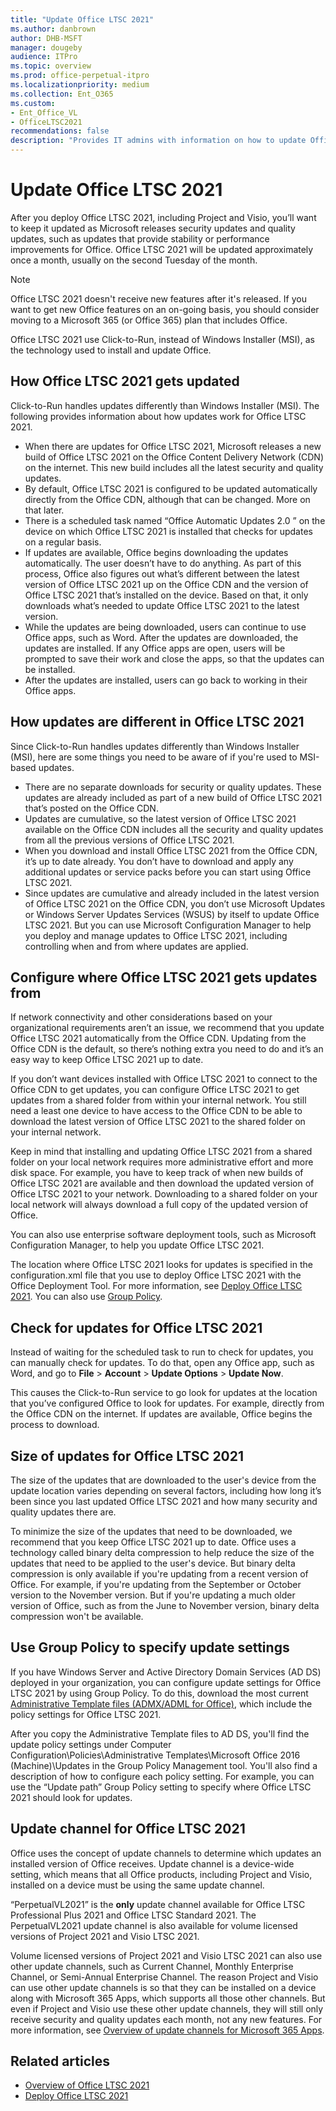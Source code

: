 ```yaml
---
title: "Update Office LTSC 2021"
ms.author: danbrown
author: DHB-MSFT
manager: dougeby
audience: ITPro
ms.topic: overview
ms.prod: office-perpetual-itpro
ms.localizationpriority: medium
ms.collection: Ent_O365
ms.custom: 
- Ent_Office_VL
- OfficeLTSC2021
recommendations: false
description: "Provides IT admins with information on how to update Office LTSC 2021."
---
```


# Update Office LTSC 2021
 
After you deploy Office LTSC 2021, including Project and Visio, you’ll want to keep it updated as Microsoft releases security updates and quality updates, such as updates that provide stability or performance improvements for Office. Office LTSC 2021 will be updated approximately once a month, usually on the second Tuesday of the month.

> [!NOTE]
> Office LTSC 2021 doesn't receive new features after it's released. If you want to get new Office features on an on-going basis, you should consider moving to a Microsoft 365 (or Office 365) plan that includes Office.

Office LTSC 2021 use Click-to-Run, instead of Windows Installer (MSI), as the technology used to install and update Office.

## How Office LTSC 2021 gets updated

Click-to-Run handles updates differently than Windows Installer (MSI). The following provides information about how updates work for Office LTSC 2021.

- When there are updates for Office LTSC 2021, Microsoft releases a new build of Office LTSC 2021 on the Office Content Delivery Network (CDN) on the internet. This new build includes all the latest security and quality updates.
- By default, Office LTSC 2021 is configured to be updated automatically directly from the Office CDN, although that can be changed. More on that later.
- There is a scheduled task named “Office Automatic Updates 2.0 ” on the device on which Office LTSC 2021 is installed that checks for updates on a regular basis.
- If updates are available, Office begins downloading the updates automatically. The user doesn’t have to do anything. As part of this process, Office also figures out what’s different between the latest version of Office LTSC 2021 up on the Office CDN and the version of Office LTSC 2021 that’s installed on the device. Based on that, it only downloads what’s needed to update Office LTSC 2021 to the latest version.
- While the updates are being downloaded, users can continue to use Office apps, such as Word. After the updates are downloaded, the updates are installed. If any Office apps are open, users will be prompted to save their work and close the apps, so that the updates can be installed.
- After the updates are installed, users can go back to working in their Office apps.

## How updates are different in Office LTSC 2021

Since Click-to-Run handles updates differently than Windows Installer (MSI), here are some things you need to be aware of if you're used to MSI-based updates.

- There are no separate downloads for security or quality updates. These updates are already included as part of a new build of Office LTSC 2021 that’s posted on the Office CDN.
- Updates are cumulative, so the latest version of Office LTSC 2021 available on the Office CDN includes all the security and quality updates from all the previous versions of Office LTSC 2021.
- When you download and install Office LTSC 2021 from the Office CDN, it’s up to date already. You don’t have to download and apply any additional updates or service packs before you can start using Office LTSC 2021.
- Since updates are cumulative and already included in the latest version of Office LTSC 2021 on the Office CDN, you don’t use Microsoft Updates or Windows Server Updates Services (WSUS) by itself to update Office LTSC 2021. But you can use Microsoft Configuration Manager to help you deploy and manage updates to Office LTSC 2021, including controlling when and from where updates are applied.

## Configure where Office LTSC 2021 gets updates from

If network connectivity and other considerations based on your organizational requirements aren’t an issue, we recommend that you update Office LTSC 2021 automatically from the Office CDN. Updating from the Office CDN is the default, so there’s nothing extra you need to do and it’s an easy way to keep Office LTSC 2021 up to date.

If you don’t want devices installed with Office LTSC 2021 to connect to the Office CDN to get updates, you can configure Office LTSC 2021 to get updates from a shared folder from within your internal network. You still need a least one device to have access to the Office CDN to be able to download the latest version of Office LTSC 2021 to the shared folder on your internal network.

Keep in mind that installing and updating Office LTSC 2021 from a shared folder on your local network requires more administrative effort and more disk space. For example, you have to keep track of when new builds of Office LTSC 2021 are available and then download the updated version of Office LTSC 2021 to your network. Downloading to a shared folder on your local network will always download a full copy of the updated version of Office.

You can also use enterprise software deployment tools, such as Microsoft Configuration Manager, to help you update Office LTSC 2021.

The location where Office LTSC 2021 looks for updates is specified in the configuration.xml file that you use to deploy Office LTSC 2021 with the Office Deployment Tool. For more information, see [Deploy Office LTSC 2021](deploy.md). You can also use [Group Policy](#use-group-policy-to-specify-update-settings).

## Check for updates for Office LTSC 2021

Instead of waiting for the scheduled task to run to check for updates, you can manually check for updates. To do that, open any Office app, such as Word, and go to **File** > **Account** > **Update Options** > **Update Now**.

This causes the Click-to-Run service to go look for updates at the location that you’ve configured Office to look for updates. For example, directly from the Office CDN on the internet. If updates are available, Office begins the process to download.

## Size of updates for Office LTSC 2021

The size of the updates that are downloaded to the user's device from the update location varies depending on several factors, including how long it’s been since you last updated Office LTSC 2021 and how many security and quality updates there are.

To minimize the size of the updates that need to be downloaded, we recommend that you keep Office LTSC 2021 up to date. Office uses a technology called binary delta compression to help reduce the size of the updates that need to be applied to the user's device. But binary delta compression is only available if you're updating from a recent version of Office. For example, if you're updating from the September or October version to the November version. But if you're updating a much older version of Office, such as from the June to November version, binary delta compression won't be available.

## Use Group Policy to specify update settings

If you have Windows Server and Active Directory Domain Services (AD DS) deployed in your organization, you can configure update settings for Office LTSC 2021 by using Group Policy. To do this, download the most current [Administrative Template files (ADMX/ADML for Office)](https://www.microsoft.com/download/details.aspx?id=49030), which include the policy settings for Office LTSC 2021.

After you copy the Administrative Template files to AD DS, you'll find the update policy settings under Computer Configuration\Policies\Administrative Templates\Microsoft Office 2016 (Machine)\Updates in the Group Policy Management tool. You'll also find a description of how to configure each policy setting. For example, you can use the “Update path” Group Policy setting to specify where Office LTSC 2021 should look for updates.

## Update channel for Office LTSC 2021

Office uses the concept of update channels to determine which updates an installed version of Office receives. Update channel is a device-wide setting, which means that all Office products, including Project and Visio, installed on a device must be using the same update channel.

“PerpetualVL2021” is the **only** update channel available for Office LTSC Professional Plus 2021 and Office LTSC Standard 2021. The PerpetualVL2021 update channel is also available for volume licensed versions of Project 2021 and Visio LTSC 2021.

Volume licensed versions of Project 2021 and Visio LTSC 2021 can also use other update channels, such as Current Channel, Monthly Enterprise Channel, or Semi-Annual Enterprise Channel. The reason Project and Visio can use other update channels is so that they can be installed on a device along with Microsoft 365 Apps, which supports all those other channels. But even if Project and Visio use these other update channels, they will still only receive security and quality updates each month, not any new features. For more information, see [Overview of update channels for Microsoft 365 Apps](../overview-update-channels.md).

## Related articles

- [Overview of Office LTSC 2021](overview.md)
- [Deploy Office LTSC 2021](deploy.md)
